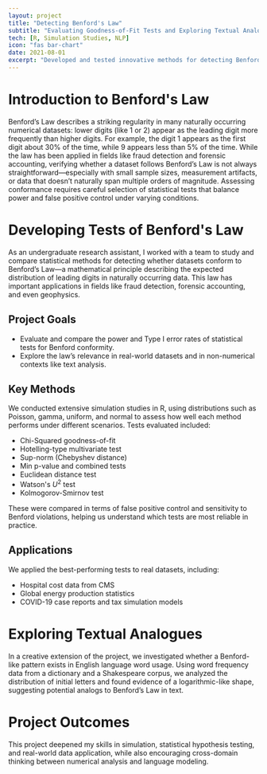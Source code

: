 ```yaml
---
layout: project
title: "Detecting Benford's Law"
subtitle: "Evaluating Goodness-of-Fit Tests and Exploring Textual Analogues"
tech: [R, Simulation Studies, NLP]
icon: "fas bar-chart"
date: 2021-08-01
excerpt: "Developed and tested innovative methods for detecting Benford’s Law in real data, advancing statistical analysis techniques."
---
```


# Introduction to Benford's Law

Benford’s Law describes a striking regularity in many naturally occurring numerical datasets: lower digits (like 1 or 2) appear as the leading digit more frequently than higher digits. For example, the digit 1 appears as the first digit about 30% of the time, while 9 appears less than 5% of the time. While the law has been applied in fields like fraud detection and forensic accounting, verifying whether a dataset follows Benford’s Law is not always straightforward—especially with small sample sizes, measurement artifacts, or data that doesn’t naturally span multiple orders of magnitude. Assessing conformance requires careful selection of statistical tests that balance power and false positive control under varying conditions.

# Developing Tests of Benford's Law

As an undergraduate research assistant, I worked with a team to study and compare statistical methods for detecting whether datasets conform to Benford’s Law—a mathematical principle describing the expected distribution of leading digits in naturally occurring data. This law has important applications in fields like fraud detection, forensic accounting, and even geophysics.

## Project Goals

- Evaluate and compare the power and Type I error rates of statistical tests for Benford conformity.
- Explore the law’s relevance in real-world datasets and in non-numerical contexts like text analysis.

## Key Methods

We conducted extensive simulation studies in R, using distributions such as Poisson, gamma, uniform, and normal to assess how well each method performs under different scenarios. Tests evaluated included:

- Chi-Squared goodness-of-fit
- Hotelling-type multivariate test
- Sup-norm (Chebyshev distance)
- Min p-value and combined tests
- Euclidean distance test
- Watson's $U^2$ test
- Kolmogorov-Smirnov test

These were compared in terms of false positive control and sensitivity to Benford violations, helping us understand which tests are most reliable in practice.

## Applications

We applied the best-performing tests to real datasets, including:

- Hospital cost data from CMS
- Global energy production statistics
- COVID-19 case reports and tax simulation models

# Exploring Textual Analogues

In a creative extension of the project, we investigated whether a Benford-like pattern exists in English language word usage. Using word frequency data from a dictionary and a Shakespeare corpus, we analyzed the distribution of initial letters and found evidence of a logarithmic-like shape, suggesting potential analogs to Benford’s Law in text.

# Project Outcomes

This project deepened my skills in simulation, statistical hypothesis testing, and real-world data application, while also encouraging cross-domain thinking between numerical analysis and language modeling.